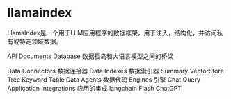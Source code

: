 # llamaindex

LlamaIndex是一个用于LLM应用程序的数据框架，用于注入，结构化，并访问私有或特定领域数据。

API  Documents  Database
数据孤岛和大语言模型之间的桥梁

Data Connectors 数据连接器
Data Indexes  数据索引器 Summary  VectorStore Tree   Keyword Table
Data  Agents 数据代码
Engines 引擎  Chat  Query  
Application Integrations 应用的集成  langchain Flash ChatGPT